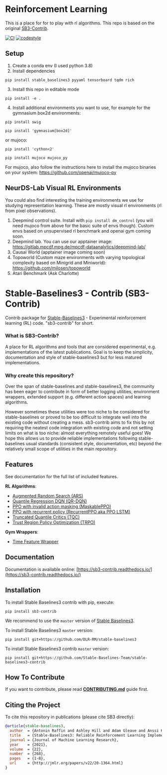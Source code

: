# Reinforcement Learning

This is a place for for to play with rl algorithms. This repo is based on the original [SB3-Contrib](https://github.com/Stable-Baselines-Team/stable-baselines3-contrib).

[![CI](https://github.com/Stable-Baselines-Team/stable-baselines3-contrib/workflows/CI/badge.svg)](https://github.com/Stable-Baselines-Team/stable-baselines3-contrib/actions) [![codestyle](https://img.shields.io/badge/code%20style-black-000000.svg)](https://github.com/psf/black)

## Setup
1. Create a conda env (I used python 3.8)
2. Install dependencies
```shell
pip install stable_baselines3 pyyaml tensorboard tqdm rich
```
3. Install this repo in editable mode
```shell
pip install -e . 
```
4. Install additional environments you want to use, for example for the gymnasium box2d environments:
```shell
pip install swig
```
```shell
pip install 'gymnasium[box2d]'
```
or mujoco:
```shell
pip install 'cython<2'
```
```shell
pip install mujoco mujoco_py
```
For mujoco, also follow the instructions here to install the mujoco binaries on your system: https://github.com/openai/mujoco-py

## NeurDS-Lab Visual RL Environments
You could also find interesting the training environments we use for studying representation learning.
These are mostly visual rl environments (rl from pixel observations).
1. Deepmind control suite. Install with 
`pip install dm_control` (you will need mujoco from above for the basic suite of envs though).
Custom envs based on unsupervised rl benchmark and openai gym coming soon.
2. Deepmind lab. You can use our apptainer image:
https://gitlab.mpcdf.mpg.de/mpcdf-dataanalytics/deepmind-lab/
3. Causal World (apptainer image coming soon)
4. Topoworld (Custom maze environments with varying topological complexity based on Minigrid and Miniworld): https://github.com/milosen/topoworld
5. Atari Benchmark (Ask Charlotte)

# Stable-Baselines3 - Contrib (SB3-Contrib)

Contrib package for [Stable-Baselines3](https://github.com/DLR-RM/stable-baselines3) - Experimental reinforcement learning (RL) code.
"sb3-contrib" for short.

### What is SB3-Contrib?

A place for RL algorithms and tools that are considered experimental, e.g. implementations of the latest publications. Goal is to keep the simplicity, documentation and style of stable-baselines3 but for less matured implementations.

### Why create this repository?

Over the span of stable-baselines and stable-baselines3, the community has been eager to contribute in form of better logging utilities, environment wrappers, extended support (e.g. different action spaces) and learning algorithms.

However sometimes these utilities were too niche to be considered for stable-baselines or proved to be too difficult to integrate well into the existing code without creating a mess. sb3-contrib aims to fix this by not requiring the neatest code integration with existing code and not setting limits on what is too niche: almost everything remotely useful goes!
We hope this allows us to provide reliable implementations following stable-baselines usual standards (consistent style, documentation, etc) beyond the relatively small scope of utilities in the main repository.



## Features

See documentation for the full list of included features.

**RL Algorithms**:
- [Augmented Random Search (ARS)](https://arxiv.org/abs/1803.07055)
- [Quantile Regression DQN (QR-DQN)](https://arxiv.org/abs/1710.10044)
- [PPO with invalid action masking (MaskablePPO)](https://arxiv.org/abs/2006.14171)
- [PPO with recurrent policy (RecurrentPPO aka PPO LSTM)](https://ppo-details.cleanrl.dev//2021/11/05/ppo-implementation-details/)
- [Truncated Quantile Critics (TQC)](https://arxiv.org/abs/2005.04269)
- [Trust Region Policy Optimization (TRPO)](https://arxiv.org/abs/1502.05477)

**Gym Wrappers**:
- [Time Feature Wrapper](https://arxiv.org/abs/1712.00378)


## Documentation

Documentation is available online: [https://sb3-contrib.readthedocs.io/](https://sb3-contrib.readthedocs.io/)


## Installation

To install Stable Baselines3 contrib with pip, execute:

```
pip install sb3-contrib
```

We recommend to use the `master` version of [Stable Baselines3](https://github.com/DLR-RM/stable-baselines3/).

To install Stable Baselines3 `master` version:
```
pip install git+https://github.com/DLR-RM/stable-baselines3
```

To install Stable Baselines3 contrib `master` version:
```
pip install git+https://github.com/Stable-Baselines-Team/stable-baselines3-contrib
```

## How To Contribute

If you want to contribute, please read [**CONTRIBUTING.md**](./CONTRIBUTING.md) guide first.


## Citing the Project

To cite this repository in publications (please cite SB3 directly):

```bibtex
@article{stable-baselines3,
  author  = {Antonin Raffin and Ashley Hill and Adam Gleave and Anssi Kanervisto and Maximilian Ernestus and Noah Dormann},
  title   = {Stable-Baselines3: Reliable Reinforcement Learning Implementations},
  journal = {Journal of Machine Learning Research},
  year    = {2021},
  volume  = {22},
  number  = {268},
  pages   = {1-8},
  url     = {http://jmlr.org/papers/v22/20-1364.html}
}
```
